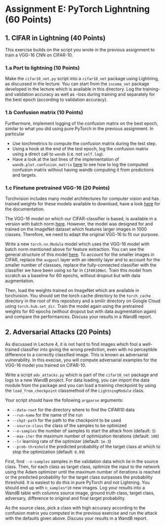 # Assignment E: PyTorch Lighntning (60 Points)

## 1. CIFAR in Lightning (40 Points)
This exercise builds on the script you wrote in the previous assignment to train a VGG-16 CNN on CIFAR-10.

### 1.a Port to lightning (10 Points)
Make the `cifar10_net.py` script into a `cifar10_net` package using Lightning, as discussed in the lecture. You can start from the `income_net` package developed in the lecture which is available in this directory. Log the training- and validation accuracy as well as -loss during training and separately for the best epoch (according to validation accuracy).

### 1.b Confusion matrix (10 Points) 
Furthermore, implement logging of the confusion matrix on the best epoch, similar to what you did using pure PyTorch in the previous assignment. In particular
- Use torchmetrics to compute the confusion matrix during the test step.
- Using a hook at the end of the test epoch, log the confusion matrix using a direct call to `wandb` (i.e. not `self.log`).
- Have a look at the last lines of the implementation of `wandb.plot.confusion_matrix` [here](https://github.com/wandb/wandb/blob/6a211b19f02ee7c6b87b82eafd5789c4ba3739ec/wandb/plot/confusion_matrix.py#L82) to see how to log the computed confusion matrix without having wandb computing it from predictions and targets.

### 1.c Finetune pretrained VGG-16 (20 Points)
Torchvision includes many model architectures for computer vision and has trained weights for these models available to download, have a look [here](https://pytorch.org/vision/0.14/models.html) for the documentation.

The VGG-16 model on which our CIFAR-classifier is based, is available in a version with batch norm [here](https://pytorch.org/vision/0.14/models/generated/torchvision.models.vgg16_bn.html). However, the model was designed for and trained on the ImageNet dataset which features larger images in 1000 classes. Therefore, we need to adapt the original VGG-16 to fit our purpose.

Write a new `torch.nn.Module` model which uses the VGG-16 model with batch norm mentioned above for feature extraction. You can see the general structure of this model [here](https://github.com/pytorch/vision/blob/71b27a00eefc1b169d1469434c656dd4c0a5b18d/torchvision/models/vgg.py#L35). To account for the smaller images in CIFAR, replace the `avgpool` layer with an identity layer and to account for the smaller number of classses, replace the fully-connected classifier with the classifier we have been using so far in `CIFAR10Net`. Train this model from scratch as a baseline for 60 epochs, without dropout but with data augmentation.

Then, load the weights trained on ImageNet which are available in torchvision. You should set the torch cache directory to the `torch_cache` directory in the root of this repository and a smilir directory on Google Cloud using `torch.hub.set_dir`. Train the model again using the pretrained weights for 60 epochs (without dropout but with data augmentation again) and compare the performances. Discuss your results in a WandB report.

## 2. Adversarial Attacks (20 Points)

As discussed in Lecture 4, it is not hard to find images which fool a well-trained classifier into giving the wrong prediction, even with no perceptible difference to a correctly classified image. This is known as adversarial vulnerability. In this execise, you will compute adversarial examples for the VGG-16 model you trained on CIFAR-10.

Write a script `adv_attacks.py` which is part of the `cifar10_net` package and logs to a new WandB project. For data loading, you can import the data module from the package and you can load a training checkpoint by using the `load_from_checkpoint` classmethod of the `LightningModule` class.

Your script should have the following `argparse` arguments:
- `--data-root` for the directory where to find the CIFAR10 data
- `--run-name` for the name of the run
- `--ckpt-path` for the path to the checkpoint to be used
- `--source-class` the class of the samples to be optimized
- `--n-samples` the number of samples to start the attack from (default: `5`)
- `--max-iter` the maximum number of optimization iterations (default: `100`)
- `--lr` learning rate of the optimizer (default: `1e-3`)
- `--prob-threshold` the predicted probability of the target class at which to stop the optimization (default: `0.99`)

First, find `--n-samples` samples in the validation data which lie in the source class. Then, for each class as target class, optimize the input to the network using the Adam optimizer until the maximum number of iterations is reached or the predicted probability for the target class surpasses the probability threshold. It is easiest to do this in pure PyTorch and not Lightning. You should end up with `n_samples*10` new images. Log your results into a WandB table with columns source image, ground truth class, target class, adversary, difference to original and final target probability.

As the source class, pick a class with high accuracy according to the confusion matrix you computed in the previous exercise and run the attack with the defaults given above. Discuss your results in a WandB report.
